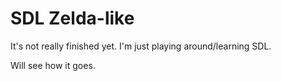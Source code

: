 <h1>SDL Zelda-like</h1>
It's not really finished yet.
I'm just playing around/learning SDL.

Will see how it goes.
